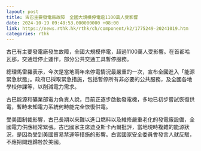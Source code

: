 ```yaml
---
layout: post
title: 古巴主要發電廠故障　全國大規模停電逾1100萬人受影響
date: 2024-10-19 09:48:53.000000000 +08:00
link: https://news.rthk.hk/rthk/ch/component/k2/1775249-20241019.htm
categories: rthk
---
```


古巴有主要發電廠發生故障，全國大規模停電，超過1100萬人受影響。在首都哈瓦那，交通燈停止運作，部分公共交通工具暫停服務。

總理馬雷羅表示，今次是當地兩年來停電情況最嚴重的一次，宣布全國進入「能源緊急狀態」。政府已採取緊急措施，包括暫停所有非必要的公共服務，及全國各地學校停課等，以削減電力需求。

古巴能源和礦業部電力負責人說，目前正逐步啟動發電機，多地已初步嘗試恢復供電，暫時未知電力系統何時能完全恢復供電。

受美國制裁影響，古巴長期以來難以進口燃料以及維修嚴重老化的發電廠設備，全國電力供應經常緊張。古巴國家主席迪亞斯卡內爾批評，當地現時複雜的能源狀況，是因為受到美國貿易禁運等措施的影響。白宮國家安全委員會發言人就反駁，不應把問題歸咎於美國。
